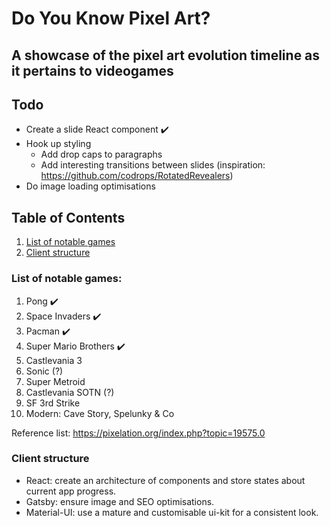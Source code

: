 # Do You Know Pixel Art?

## A showcase of the pixel art evolution timeline as it pertains to videogames

## Todo

- Create a slide React component ✔️
- Hook up styling
  - Add drop caps to paragraphs
  - Add interesting transitions between slides (inspiration: https://github.com/codrops/RotatedRevealers)
- Do image loading optimisations

## Table of Contents

1. [List of notable games](https://github.com/Doesntmeananything/do-you-know-pixel-art#list-of-notable-games)
2. [Client structure](https://github.com/Doesntmeananything/do-you-know-pixel-art#client-structure)

### List of notable games:

1. Pong ✔️
2. Space Invaders ✔️
3. Pacman ✔️
4. Super Mario Brothers ✔️
5. Castlevania 3
6. Sonic (?)
7. Super Metroid
8. Castlevania SOTN (?)
9. SF 3rd Strike
10. Modern: Cave Story, Spelunky & Co

Reference list: https://pixelation.org/index.php?topic=19575.0

### Client structure

- React: create an architecture of components and store states about current app progress.
- Gatsby: ensure image and SEO optimisations.
- Material-UI: use a mature and customisable ui-kit for a consistent look.
